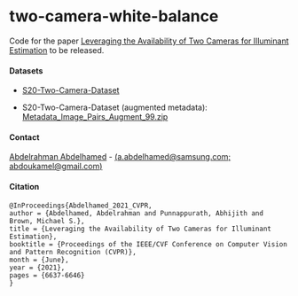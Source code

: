 # two-camera-white-balance
Code for the paper [Leveraging the Availability of Two Cameras for Illuminant Estimation](https://openaccess.thecvf.com/content/CVPR2021/html/Abdelhamed_Leveraging_the_Availability_of_Two_Cameras_for_Illuminant_Estimation_CVPR_2021_paper.html) to be released.

#### Datasets

* [S20-Two-Camera-Dataset](https://mega.nz/folder/5hJ2nDJC#_Exw7FhB4H-Kdkd1JIsYZA)

* S20-Two-Camera-Dataset (augmented metadata): [Metadata_Image_Pairs_Augment_99.zip](https://mega.nz/file/sth0ESqA#7a_8xCnzm0EnnPDRLqgecgLFui56lHALowe_9XO4-Jw)


#### Contact

[Abdelrahman Abdelhamed](https://abdokamel.github.io/) - [(a.abdelhamed@samsung.com; abdoukamel@gmail.com)](mailto:a.abdelhamed@samsung.com;abdoukamel@gmail.com)


#### Citation

```
@InProceedings{Abdelhamed_2021_CVPR,
author = {Abdelhamed, Abdelrahman and Punnappurath, Abhijith and Brown, Michael S.},
title = {Leveraging the Availability of Two Cameras for Illuminant Estimation},
booktitle = {Proceedings of the IEEE/CVF Conference on Computer Vision and Pattern Recognition (CVPR)},
month = {June},
year = {2021},
pages = {6637-6646}
}
```